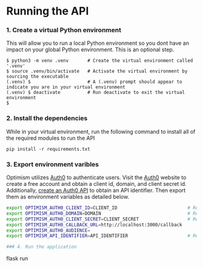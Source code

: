 
# Running the API

### 1. Create a virtual Python environment

This will allow you to run a local Python environment so you dont have an impact on your global Python environment. This is an optional step.

```
$ python3 -m venv .venv       # Create the virtual environment called '.venv'
$ source .venv/bin/activate   # Activate the virtual environment by sourcing the executable
(.venv) $                     # A (.venv) prompt should appear to indicate you are in your virtual environment
(.venv) $ deactivate          # Run deactivate to exit the virtual environment
$
```

### 2. Install the dependencies

While in your virtual environment, run the following command to install all of the required modules to run the API

```
pip install -r requirements.txt
```

### 3. Export environment varibles
Optimism utilizes [Auth0](http://auth0.com) to authenticate users. Visit the [Auth0](http://auth0.com) website to create a free account and obtain a client id, domain, and client secret id. Additionally, [create an Auth0 API](https://auth0.com/docs/apis) to obtain an API identifier. Then export them as environment variables as detailed below.

```bash
export OPTIMISM_AUTH0_CLIENT_ID=CLIENT_ID                          # Replace with your auth0 client ID
export OPTIMISM_AUTH0_DOMAIN=DOMAIN                                # Replace with your auth0 domain
export OPTIMISM_AUTH0_CLIENT_SECRET=CLIENT_SECRET                  # Replace with your auth0 secret client ID
export OPTIMISM_AUTH0_CALLBACK_URL=http://localhost:3000/callback
export OPTIMISM_AUTH0_AUDIENCE=
export OPTIMISM_API_IDENTIFIER=API_IDENTIFIER                      # Replace with your auth0 API identifier

### 4. Run the application

```
flask run
```
